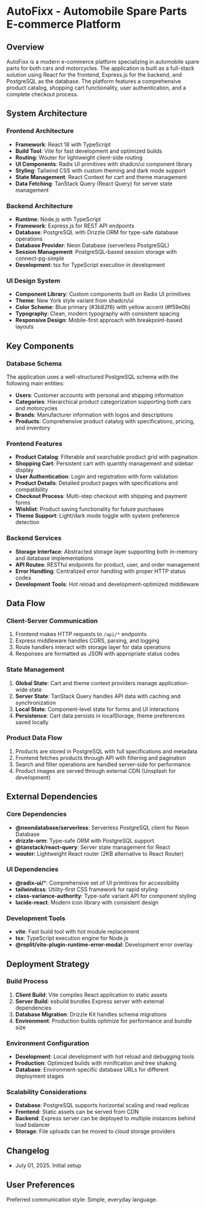 # AutoFixx - Automobile Spare Parts E-commerce Platform

## Overview

AutoFixx is a modern e-commerce platform specializing in automobile spare parts for both cars and motorcycles. The application is built as a full-stack solution using React for the frontend, Express.js for the backend, and PostgreSQL as the database. The platform features a comprehensive product catalog, shopping cart functionality, user authentication, and a complete checkout process.

## System Architecture

### Frontend Architecture
- **Framework**: React 18 with TypeScript
- **Build Tool**: Vite for fast development and optimized builds
- **Routing**: Wouter for lightweight client-side routing
- **UI Components**: Radix UI primitives with shadcn/ui component library
- **Styling**: Tailwind CSS with custom theming and dark mode support
- **State Management**: React Context for cart and theme management
- **Data Fetching**: TanStack Query (React Query) for server state management

### Backend Architecture
- **Runtime**: Node.js with TypeScript
- **Framework**: Express.js for REST API endpoints
- **Database**: PostgreSQL with Drizzle ORM for type-safe database operations
- **Database Provider**: Neon Database (serverless PostgreSQL)
- **Session Management**: PostgreSQL-based session storage with connect-pg-simple
- **Development**: tsx for TypeScript execution in development

### UI Design System
- **Component Library**: Custom components built on Radix UI primitives
- **Theme**: New York style variant from shadcn/ui
- **Color Scheme**: Blue primary (#3b82f6) with yellow accent (#f59e0b)
- **Typography**: Clean, modern typography with consistent spacing
- **Responsive Design**: Mobile-first approach with breakpoint-based layouts

## Key Components

### Database Schema
The application uses a well-structured PostgreSQL schema with the following main entities:

- **Users**: Customer accounts with personal and shipping information
- **Categories**: Hierarchical product categorization supporting both cars and motorcycles
- **Brands**: Manufacturer information with logos and descriptions
- **Products**: Comprehensive product catalog with specifications, pricing, and inventory

### Frontend Features
- **Product Catalog**: Filterable and searchable product grid with pagination
- **Shopping Cart**: Persistent cart with quantity management and sidebar display
- **User Authentication**: Login and registration with form validation
- **Product Details**: Detailed product pages with specifications and compatibility
- **Checkout Process**: Multi-step checkout with shipping and payment forms
- **Wishlist**: Product saving functionality for future purchases
- **Theme Support**: Light/dark mode toggle with system preference detection

### Backend Services
- **Storage Interface**: Abstracted storage layer supporting both in-memory and database implementations
- **API Routes**: RESTful endpoints for product, user, and order management
- **Error Handling**: Centralized error handling with proper HTTP status codes
- **Development Tools**: Hot reload and development-optimized middleware

## Data Flow

### Client-Server Communication
1. Frontend makes HTTP requests to `/api/*` endpoints
2. Express middleware handles CORS, parsing, and logging
3. Route handlers interact with storage layer for data operations
4. Responses are formatted as JSON with appropriate status codes

### State Management
1. **Global State**: Cart and theme context providers manage application-wide state
2. **Server State**: TanStack Query handles API data with caching and synchronization
3. **Local State**: Component-level state for forms and UI interactions
4. **Persistence**: Cart data persists in localStorage, theme preferences saved locally

### Product Data Flow
1. Products are stored in PostgreSQL with full specifications and metadata
2. Frontend fetches products through API with filtering and pagination
3. Search and filter operations are handled server-side for performance
4. Product images are served through external CDN (Unsplash for development)

## External Dependencies

### Core Dependencies
- **@neondatabase/serverless**: Serverless PostgreSQL client for Neon Database
- **drizzle-orm**: Type-safe ORM with PostgreSQL support
- **@tanstack/react-query**: Server state management for React
- **wouter**: Lightweight React router (2KB alternative to React Router)

### UI Dependencies
- **@radix-ui/***: Comprehensive set of UI primitives for accessibility
- **tailwindcss**: Utility-first CSS framework for rapid styling
- **class-variance-authority**: Type-safe variant API for component styling
- **lucide-react**: Modern icon library with consistent design

### Development Tools
- **vite**: Fast build tool with hot module replacement
- **tsx**: TypeScript execution engine for Node.js
- **@replit/vite-plugin-runtime-error-modal**: Development error overlay

## Deployment Strategy

### Build Process
1. **Client Build**: Vite compiles React application to static assets
2. **Server Build**: esbuild bundles Express server with external dependencies
3. **Database Migration**: Drizzle Kit handles schema migrations
4. **Environment**: Production builds optimize for performance and bundle size

### Environment Configuration
- **Development**: Local development with hot reload and debugging tools
- **Production**: Optimized builds with minification and tree shaking
- **Database**: Environment-specific database URLs for different deployment stages

### Scalability Considerations
- **Database**: PostgreSQL supports horizontal scaling and read replicas
- **Frontend**: Static assets can be served from CDN
- **Backend**: Express server can be deployed to multiple instances behind load balancer
- **Storage**: File uploads can be moved to cloud storage providers

## Changelog
- July 01, 2025. Initial setup

## User Preferences

Preferred communication style: Simple, everyday language.